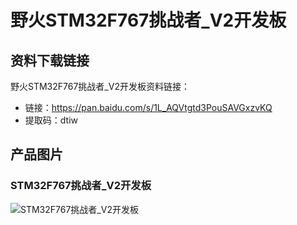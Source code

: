 # 野火STM32F767挑战者_V2开发板

## 资料下载链接
野火STM32F767挑战者_V2开发板资料链接：
* 链接：https://pan.baidu.com/s/1L_AQVtgtd3PouSAVGxzvKQ 
* 提取码：dtiw 

## 产品图片
### STM32F767挑战者_V2开发板
![STM32F767挑战者_V2开发板](https://raw.githubusercontent.com/wiki/Embdefire/products/images/STM32系列产品/STM32F767挑战者_V2开发板/STM32F767挑战者_V2开发板.jpg)